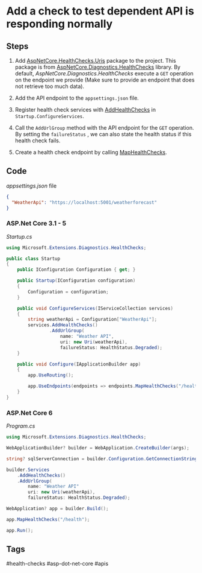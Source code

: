 # Add a check to test dependent API is responding normally

## Steps

1. Add [AspNetCore.HealthChecks.Uris](https://www.nuget.org/packages/AspNetCore.HealthChecks.Uris/) package to the project. This package is from  [AspNetCore.Diagnostics.HealthChecks](https://github.com/Xabaril/AspNetCore.Diagnostics.HealthChecks) library. By default, *AspNetCore.Diagnostics.HealthChecks* execute a `GET` operation on the endpoint we provide (Make sure to provide an endpoint that does not retrieve too much data).

2. Add the API endpoint to the `appsettings.json` file.

3. Register health check services with [AddHealthChecks](https://docs.microsoft.com/en-us/dotnet/api/microsoft.extensions.dependencyinjection.healthcheckservicecollectionextensions.addhealthchecks) in `Startup.ConfigureServices`.

4. Call the `AddUrlGroup` method with the API endpoint for the `GET` operation. By setting the `failureStatus` , we can also state the health status if this health check fails.

5. Create a health check endpoint by calling [MapHealthChecks](https://docs.microsoft.com/en-us/dotnet/api/microsoft.aspnetcore.builder.healthcheckendpointroutebuilderextensions.maphealthchecks).

## Code 

*appsettings.json* file

```json
{
  "WeatherApi": "https://localhost:5001/weatherforecast"
}
```

### ASP.Net Core 3.1 - 5

*Startup.cs*

```csharp
using Microsoft.Extensions.Diagnostics.HealthChecks;

public class Startup
{
	public IConfiguration Configuration { get; }

	public Startup(IConfiguration configuration)
	{
		Configuration = configuration;
	}

    public void ConfigureServices(IServiceCollection services)
    {
		string weatherApi = Configuration["WeatherApi"];
        services.AddHealthChecks()
				.AddUrlGroup(
			        name: "Weather API",
			        uri: new Uri(weatherApi),
			        failureStatus: HealthStatus.Degraded);
    }

    public void Configure(IApplicationBuilder app)
    {
        app.UseRouting();

        app.UseEndpoints(endpoints => endpoints.MapHealthChecks("/health"));
    }
}
```

### ASP.Net Core 6

*Program.cs*

```csharp
using Microsoft.Extensions.Diagnostics.HealthChecks;

WebApplicationBuilder? builder = WebApplication.CreateBuilder(args);

string? sqlServerConnection = builder.Configuration.GetConnectionString("DefaultConnection");

builder.Services
    .AddHealthChecks()
    .AddUrlGroup(
        name: "Weather API"
		uri: new Uri(weatherApi),
		failureStatus: HealthStatus.Degraded);

WebApplication? app = builder.Build();

app.MapHealthChecks("/health");

app.Run();
```

## Tags

#health-checks #asp-dot-net-core #apis
